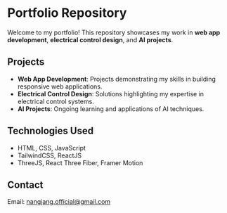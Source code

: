 # Portfolio Repository

Welcome to my portfolio! This repository showcases my work in **web app development**, **electrical control design**, and **AI projects**.

## Projects

- **Web App Development**: Projects demonstrating my skills in building responsive web applications.
- **Electrical Control Design**: Solutions highlighting my expertise in electrical control systems.
- **AI Projects**: Ongoing learning and applications of AI techniques.

## Technologies Used

- HTML, CSS, JavaScript
- TailwindCSS, ReactJS
- ThreeJS, React Three Fiber, Framer Motion

## Contact

Email: [nangjang.official@gmail.com](mailto:nangjang.official@gmail.com)
